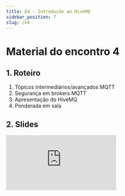 ```yaml
---
title: E4 - Introdução ao HiveMQ
sidebar_position: 7
slug: /e4
---
```


# Material do encontro 4

## 1. Roteiro 

1. Tópicos intermediários/avançados MQTT
2. Segurança em brokers MQTT
3. Apresentação do HiveMQ
4. Ponderada em sala

## 2. Slides 

<div style={{ textAlign: 'center' }}>
    <iframe 
        style={{
            display: 'block',
            margin: 'auto',
            width: '100%',
            height: '50vh',
        }}
        src="https://slides.com/rodrigomangoninicola/m9-ec-encontros/embed#/encontro2"
        frameborder="0" 
        allowFullScreen>
    </iframe>
</div>
